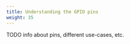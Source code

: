 ```yaml
---
title: Understanding the GPIO pins
weight: 35
---
```


TODO info about pins, different use-cases, etc.
